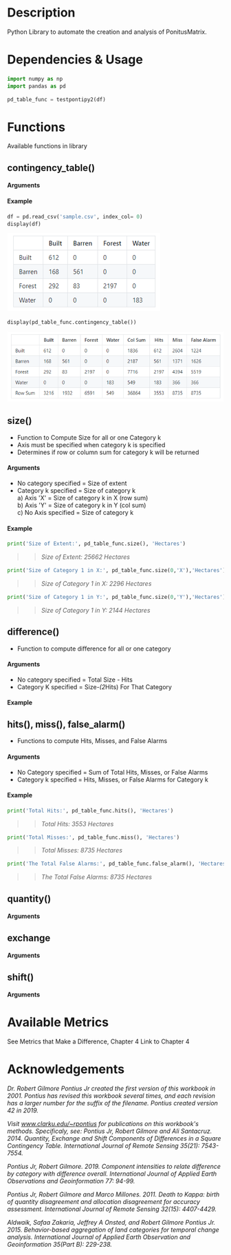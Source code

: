 # Description
Python Library to automate the creation and analysis of PonitusMatrix.

# Dependencies & Usage
```python
import numpy as np
import pandas as pd
```

```python
pd_table_func = testpontipy2(df)
```

# Functions
Available functions in library
## contingency_table()
#### Arguments
#### Example
```python
df = pd.read_csv('sample.csv', index_col= 0)
display(df)
```
![image](images/preCSV.PNG "Dataframe")


```python
display(pd_table_func.contingency_table())
```
![image](images/postCSV.PNG "Contingency Table")



## size() 
- Function to Compute Size for all or one Category k  
- Axis must be specified when category k is specified  
- Determines if row or column sum for category k will be returned  
#### Arguments
- No category specified = Size of extent  
- Category k specified = Size of category k  
a) Axis 'X' = Size of category k in X (row sum)  
b) Axis 'Y' = Size of category k in Y (col sum)  
c) No Axis specified = Size of category k  
#### Example
```python
print('Size of Extent:', pd_table_func.size(), 'Hectares') 
```
>> _Size of Extent: 25662 Hectares_  

```python
print('Size of Category 1 in X:', pd_table_func.size(0,'X'),'Hectares')  
```
>> _Size of Category 1 in X: 2296 Hectares_  

```python
print('Size of Category 1 in Y:', pd_table_func.size(0,'Y'),'Hectares')
```
>> _Size of Category 1 in Y: 2144 Hectares_  


## difference()
- Function to compute difference for all or one category
#### Arguments
- No category specified = Total Size - Hits  
- Category K specified = Size-*(2*Hits) For That Category  
#### Example


## hits(), miss(), false_alarm()
- Functions to compute Hits, Misses, and False Alarms
#### Arguments
- No Category specified = Sum of Total Hits, Misses, or False Alarms  
- Category k specified = Hits, Misses, or False Alarms for Category k
#### Example
```python
print('Total Hits:', pd_table_func.hits(), 'Hectares')  
```
>> _Total Hits: 3553 Hectares_  

```python
print('Total Misses:', pd_table_func.miss(), 'Hectares')  
```
>> _Total Misses: 8735 Hectares_  

```python
print('The Total False Alarms:', pd_table_func.false_alarm(), 'Hectares')  
```
>> _The Total False Alarms: 8735 Hectares_  


## quantity()
#### Arguments


## exchange
#### Arguments


## shift()
#### Arguments










# Available Metrics
See Metrics that Make a Difference, Chapter 4
Link to Chapter 4

# Acknowledgements

_Dr. Robert Gilmore Pontius Jr created the first version of this workbook in 2001. Pontius has revised this workbook several times, and each revision has a larger number for the suffix of the filename. Pontius created version 42 in 2019._  

_Visit www.clarku.edu/~rpontius for publications on this workbook's methods. Specificaly, see:
Pontius Jr, Robert Gilmore and Ali Santacruz. 2014. Quantity, Exchange and Shift Components of Differences in a Square Contingency Table. International Journal of Remote Sensing 35(21): 7543-7554._  

_Pontius Jr, Robert Gilmore. 2019. Component intensities to relate difference by category with difference overall. International Journal of Applied Earth Observations and Geoinformation 77: 94-99._  

_Pontius Jr, Robert Gilmore and Marco Millones. 2011. Death to Kappa: birth of quantity disagreement and allocation disagreement for accuracy assessment. International Journal of Remote Sensing 32(15): 4407-4429._  

_Aldwaik, Safaa Zakaria, Jeffrey A Onsted, and Robert Gilmore Pontius Jr. 2015. Behavior-based aggregation of land categories for temporal change analysis. International Journal of Applied Earth Observation and Geoinformation 35(Part B): 229-238._
